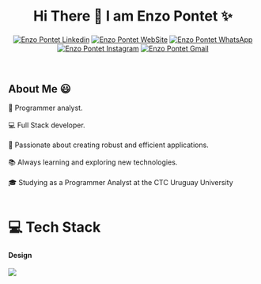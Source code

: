 <h1 align="center">Hi There 👋  I am Enzo Pontet ✨ </h1> 
<div align="center">


<a href="https://www.linkedin.com/in/enzo-pontet-4590b0242/" target="blank"><img align="center" src="https://img.shields.io/badge/LinkedIn-0077B5?style=for-the-badge&logo=linkedin&logoColor=white" alt="Enzo Pontet Linkedin"/></a>
<a href="https://portfolio-enzo-pontet.vercel.app/" target="blank"><img align="center" src="https://img.shields.io/badge/website-000000?style=for-the-badge&logo=About.me&logoColor=white" alt="Enzo Pontet WebSite"/></a>
<a href="https://api.whatsapp.com/send/?phone=%2B598099352627" target="blank"><img align="center" src="https://img.shields.io/badge/WhatsApp-25D366?style=for-the-badge&logo=whatsapp&logoColor=white" alt="Enzo Pontet  WhatsApp"  /></a>
<a href = "https://www.instagram.com/enzo.pontet/" target="blank"><img align="center" src="https://img.shields.io/badge/Instagram-E4405F?style=for-the-badge&logo=instagram&logoColor=white" alt="Enzo Pontet  Instagram"  /></a>
<a href = "mailto:enzopch2022@gmail.com" target="blank"><img align="center" src="https://img.shields.io/badge/Gmail-D14836?style=for-the-badge&logo=gmail&logoColor=white" alt="Enzo Pontet Gmail"  /></a>
  </div>
<br>
<h2>About Me 😃</h2>
<p align="left">
🌟 Programmer analyst.<br><br>
💻 Full Stack developer.<br><br>
🚀 Passionate about creating robust and efficient applications.<br><br>
📚 Always learning and exploring new technologies.<br><br>
🎓 Studying as a Programmer Analyst at the CTC Uruguay University<br><br>
  
</p>

# 💻 Tech Stack
#### Design
<p align="left">
  
  <a href="https://skillicons.dev">
    <img src="https://skillicons.dev/icons?i=html,css,bootstrap,tailwind,materialui,wordpress,vscode,&perline=12" />
  </a>
</p>
